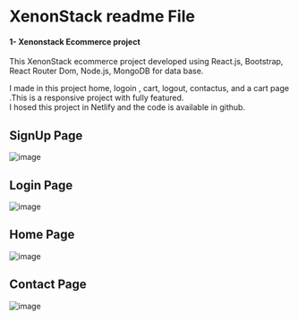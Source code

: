# XenonStack readme File
#### 1- Xenonstack Ecommerce project

This XenonStack ecommerce  project  developed using React.js, Bootstrap, React Router Dom, Node.js,  MongoDB for data base.

I made in this project home,  logoin , cart, logout, contactus, and a cart page .This is a responsive project with fully featured.  
I hosed this project in Netlify and the code is available in github. 

## SignUp Page 
![image](https://github.com/shreya1360/XenonStack_project/assets/126142868/c9191007-fb17-4877-bf85-ccaa291b783a)

## Login Page 
![image](https://github.com/shreya1360/XenonStack_project/assets/126142868/4652cdd4-c396-4595-8116-7bba4f1242c0)

## Home Page 
![image](https://github.com/shreya1360/XenonStack_project/assets/126142868/42c8835a-0981-4179-b1d0-7b896c6a4b6a)

## Contact Page 
![image](https://github.com/shreya1360/XenonStack_project/assets/126142868/a0a4bab6-e6a2-4734-8861-4fac1382bb23)
